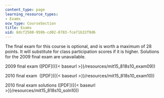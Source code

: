 ```yaml
---
content_type: page
learning_resource_types:
- Exams
ocw_type: CourseSection
title: Exams
uid: 8dcf2508-959b-cd02-8783-fce71b32f9d6
---
```


The final exam for this course is optional, and is worth a maximum of 28 points. It will substitute for class participation scores if it is higher. Solutions for the 2009 final exam are unavailable.

2009 final exam ([PDF]({{< baseurl >}}/resources/mit15_818s10_exam09))

2010 final exam  ([PDF]({{< baseurl >}}/resources/mit15_818s10_exam10))

2010 final exam solutions ([PDF]({{< baseurl >}}/resources/mit15_818s10_soln10))